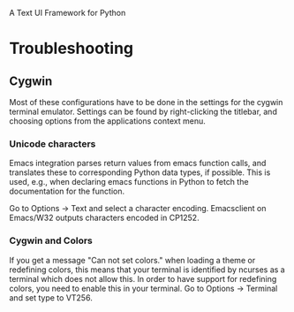 A Text UI Framework for Python

# Troubleshooting

## Cygwin

Most of these configurations have to be done in the settings for the
cygwin terminal emulator. Settings can be found by right-clicking the
titlebar, and choosing options from the applications context menu.


### Unicode characters

Emacs integration parses return values from emacs function calls, and
translates these to corresponding Python data types, if possible. This
is used, e.g., when declaring emacs functions in Python to fetch the
documentation for the function.

Go to Options -> Text and select a character encoding. Emacsclient on
Emacs/W32 outputs characters encoded in CP1252.


### Cygwin and Colors

If you get a message "Can not set colors." when loading a theme or
redefining colors, this means that your terminal is identified by
ncurses as a terminal which does not allow this.  In order to have
support for redefining colors, you need to enable this in your
terminal.  Go to Options -> Terminal and set type to VT256.

